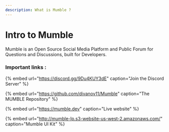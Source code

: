 ```yaml
---
description: What is Mumble ?
---
```


# Intro to Mumble

Mumble is an Open Source Social Media Platform and Public Forum for Questions and Discussions, built for Developers.

### Important links :

{% embed url="https://discord.gg/9Du4KUY3dE" caption="Join the Discord Server" %}

{% embed url="https://github.com/divanov11/Mumble" caption="The MUMBLE Repository" %}

{% embed url="https://mumble.dev" caption="Live website" %}

{% embed url="http://mumble-lp.s3-website-us-west-2.amazonaws.com/" caption="Mumble UI Kit" %}



